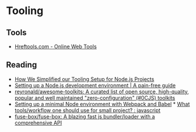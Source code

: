 # Tooling

## Tools

* [Hreftools.com - Online Web Tools](https://hreftools.com/)


## Reading

* [How We Simplified our Tooling Setup for Node.js 
Projects](https://medium.com/blogfoster-engineering/how-we-simplified-our-tooling-setup-for-node-js-projects-80b423293b2c)
* [Setting up a Node.js development environment | A pain-free 
guide](https://medium.com/@kashgoudarzi/setting-up-a-node-js-development-environment-a-pain-free-guide-86c00ffa0ca4)
* [reyronald/awesome-toolkits: A curated list of open source, high-quality, popular and well maintained "zero-configuration" (#0CJS) 
toolkits](https://github.com/reyronald/awesome-toolkits)
* [Setting up a minimal Node environment with Webpack and Babel](https://dev.to/aurelkurtula/setting-up-a-minimal-node-environment-with-webpack-and-babel--1j04) * 
[What tools/workflow one should use for small project? : javascript](https://www.reddit.com/r/javascript/comments/7y7rbk/what_toolsworkflow_one_should_use_for_small/) 
* [fuse-box/fuse-box: A blazing fast js bundler/loader with a comprehensive API](https://github.com/fuse-box/fuse-box)
